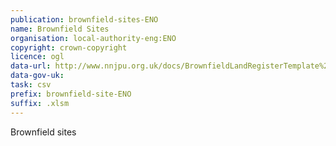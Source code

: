 ```yaml
---
publication: brownfield-sites-ENO
name: Brownfield Sites
organisation: local-authority-eng:ENO
copyright: crown-copyright
licence: ogl
data-url: http://www.nnjpu.org.uk/docs/BrownfieldLandRegisterTemplate%20-%202017%20Update%20-%20ONLINE%20VERSION.xlsm
data-gov-uk: 
task: csv
prefix: brownfield-site-ENO
suffix: .xlsm
---
```


Brownfield sites

